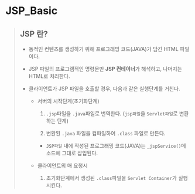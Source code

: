 # JSP_Basic

> ## JSP 란?
>
>	* 동적인 컨텐츠를 생성하기 위해 프로그래밍 코드(JAVA)가 담긴 HTML 파일이다.
>
>	* JSP 파일의 프로그램적인 명령문만 **JSP 컨테이너**가 해석하고, 나머지는 HTML로 처리한다.
>
>	* 클라이언트가 JSP 파일을 호출할 경우, 다음과 같은 실행단계를 거친다.
>
>		* 서버의 시작단계(초기화단계)
>
>			1. ``.jsp``파일을 ``.java``파일로 번역한다. (``jsp파일``을 ``Servlet파일``로 변환하는 단계)
>
>			1. 변환된 ``.java`` 파일을 컴파일하여 ``.class`` 파일로 만든다.
>
>			* ``JSP파일`` 내에 작성된 프로그래밍 코드(JAVA)는 ``_jspService()``메소드에 그대로 삽입된다.
>
>		* 클라이언트의 매 요청시
>
>			1. 초기화단계에서 생성된 ``.class``파일을 ``Servlet Container``가 실행시킨다.